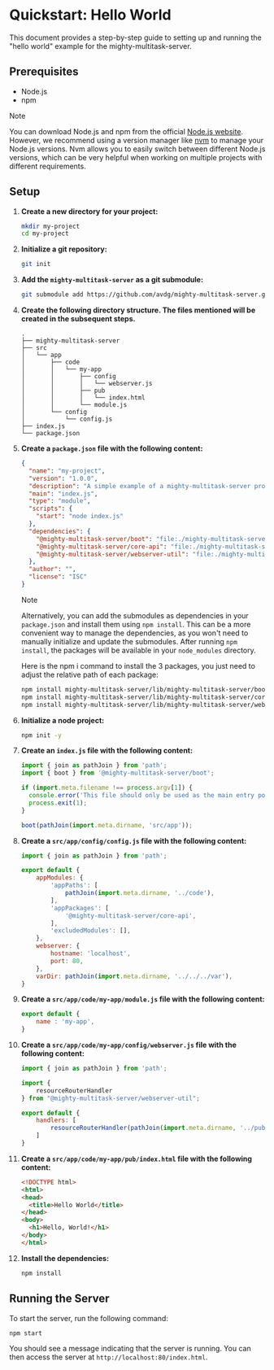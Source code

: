 # Quickstart: Hello World

This document provides a step-by-step guide to setting up and running the "hello world" example for the mighty-multitask-server.

## Prerequisites

- Node.js
- npm

> [!NOTE]
> You can download Node.js and npm from the official [Node.js website](https://nodejs.org/). However, we recommend using a version manager like [nvm](https://github.com/nvm-sh/nvm) to manage your Node.js versions. Nvm allows you to easily switch between different Node.js versions, which can be very helpful when working on multiple projects with different requirements.

## Setup

1. **Create a new directory for your project:**

   ```bash
   mkdir my-project
   cd my-project
   ```

2. **Initialize a git repository:**

   ```bash
   git init
   ```

3. **Add the `mighty-multitask-server` as a git submodule:**

   ```bash
   git submodule add https://github.com/avdg/mighty-multitask-server.git mighty-multitask-server
   ```

4. **Create the following directory structure. The files mentioned will be created in the subsequent steps.**

   ```
   .
   ├── mighty-multitask-server
   ├── src
   │   └── app
   │       ├── code
   │       │   └── my-app
   │       │       ├── config
   │       │       │   └── webserver.js
   │       │       ├── pub
   │       │       │   └── index.html
   │       │       └── module.js
   │       └── config
   │           └── config.js
   ├── index.js
   └── package.json
   ```

5. **Create a `package.json` file with the following content:**

   ```json
   {
     "name": "my-project",
     "version": "1.0.0",
     "description": "A simple example of a mighty-multitask-server project.",
     "main": "index.js",
     "type": "module",
     "scripts": {
       "start": "node index.js"
     },
     "dependencies": {
       "@mighty-multitask-server/boot": "file:./mighty-multitask-server/lib/mighty-multitask-server/boot",
       "@mighty-multitask-server/core-api": "file:./mighty-multitask-server/lib/mighty-multitask-server/core-api",
       "@mighty-multitask-server/webserver-util": "file:./mighty-multitask-server/lib/mighty-multitask-server/webserver-util"
     },
     "author": "",
     "license": "ISC"
   }
   ```

   > [!NOTE]
   > Alternatively, you can add the submodules as dependencies in your `package.json` and install them using `npm install`. This can be a more convenient way to manage the dependencies, as you won't need to manually initialize and update the submodules. After running `npm install`, the packages will be available in your `node_modules` directory.
   >
   > Here is the npm i command to install the 3 packages, you just need to adjust the relative path of each package:
   >
   > ```bash
   > npm install mighty-multitask-server/lib/mighty-multitask-server/boot
   > npm install mighty-multitask-server/lib/mighty-multitask-server/core-api
   > npm install mighty-multitask-server/lib/mighty-multitask-server/webserver-util
   > ```

6. **Initialize a node project:**

   ```bash
   npm init -y
   ```

7. **Create an `index.js` file with the following content:**

   ```javascript
   import { join as pathJoin } from 'path';
   import { boot } from '@mighty-multitask-server/boot';

   if (import.meta.filename !== process.argv[1]) {
     console.error('This file should only be used as the main entry point');
     process.exit(1);
   }

   boot(pathJoin(import.meta.dirname, 'src/app'));
   ```

8. **Create a `src/app/config/config.js` file with the following content:**

   ```javascript
   import { join as pathJoin } from 'path';

   export default {
       appModules: {
           'appPaths': [
               pathJoin(import.meta.dirname, '../code'),
           ],
           'appPackages': [
               '@mighty-multitask-server/core-api',
           ],
           'excludedModules': [],
       },
       webserver: {
           hostname: 'localhost',
           port: 80,
       },
       varDir: pathJoin(import.meta.dirname, '../../../var'),
   }
   ```

9. **Create a `src/app/code/my-app/module.js` file with the following content:**

   ```javascript
   export default {
       name : 'my-app',
   }
   ```

10. **Create a `src/app/code/my-app/config/webserver.js` file with the following content:**

    ```javascript
    import { join as pathJoin } from 'path';

    import {
        resourceRouterHandler
    } from "@mighty-multitask-server/webserver-util";

    export default {
        handlers: [
            resourceRouterHandler(pathJoin(import.meta.dirname, '../pub')),
        ]
    }
    ```

11. **Create a `src/app/code/my-app/pub/index.html` file with the following content:**

    ```html
    <!DOCTYPE html>
    <html>
    <head>
      <title>Hello World</title>
    </head>
    <body>
      <h1>Hello, World!</h1>
    </body>
    </html>
    ```

12. **Install the dependencies:**

    ```bash
    npm install
    ```

## Running the Server

To start the server, run the following command:

```bash
npm start
```

You should see a message indicating that the server is running. You can then access the server at `http://localhost:80/index.html`.
